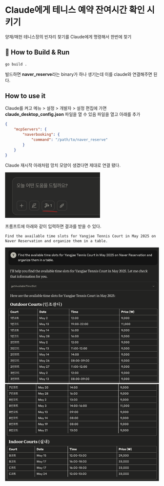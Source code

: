 # Claude에게 테니스 예약 잔여시간 확인 시키기
양재/매헌 테니스장의 빈자리 찾기를 Claude에게 명령해서 한번에 찾기

## 🚀 How to Build & Run
```bash
go build .
```
빌드하면 **naver_reserve**라는 binary가 하나 생기는데 이를 claude와 연결해주면 된다.

## How to use it
Claude를 켜고 메뉴 > 설정 > 개발자 > 설정 편집에 가면 **claude_desktop_config.json** 파일을 열 수 있음
파일을 열고 아래를 추가
```json
{
    "mcpServers": {
        "naverbooking": {
            "command": "/path/to/naver_reserve"
        }
    }
}
```
Claude 재시작
아래처럼 망치 모양이 생겼다면 제대로 연결 됐다.

![alt text](assets/images/hammer.png)

프롬프트에 아래와 같이 입력하면 결과를 받을 수 있다.
```Text
Find the available time slots for Yangjae Tennis Court in May 2025 on Naver Reservation and organize them in a table.
```

![alt text](assets/images/result.png)
![alt text](assets/images/result2.png)
